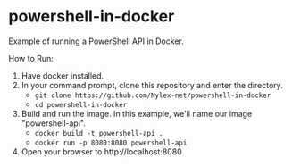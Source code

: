 # powershell-in-docker
Example of running a PowerShell API in Docker.

How to Run:
1. Have docker installed.
2. In your command prompt, clone this repository and enter the directory.
    * `git clone https://github.com/Nylex-net/powershell-in-docker`
    * `cd powershell-in-docker`
3. Build and run the image.  In this example, we'll name our image "powershell-api".
    * `docker build -t powershell-api .`
    * `docker run -p 8080:8080 powershell-api`
4. Open your browser to http://localhost:8080
